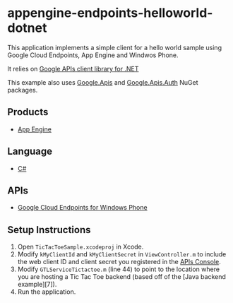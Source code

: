 appengine-endpoints-helloworld-dotnet
======================================

This application implements a simple client for a hello world sample using Google Cloud Endpoints, App Engine and Windwos Phone.

It relies on [Google APIs client library for .NET][1]

This example also uses [Google.Apis][2] and [Google.Apis.Auth][3] NuGet packages.

## Products
- [App Engine][4]

## Language
- [C#][5]

## APIs
- [Google Cloud Endpoints for Windows Phone][6]

## Setup Instructions
1. Open `TicTacToeSample.xcodeproj` in Xcode.
2. Modify `kMyClientId` and `kMyClientSecret` in `ViewController.m` to include
   the web client ID and client secret you registered in the [APIs Console][6].
3. Modify `GTLServiceTictactoe.m` (line 44) to point to the location where you
   are hosting a Tic Tac Toe backend (based off of the
   [Java backend example][7]).
4. Run the application.


[1]: https://developers.google.com/api-client-library/dotnet
[2]: http://www.nuget.org/packages/Google.Apis/
[3]: http://www.nuget.org/packages/Google.Apis.Auth/
[4]: https://developers.google.com/appengine/
[5]: http://msdn.microsoft.com/en-us/library/618ayhy6(v=vs.71).aspx
[6]: https://devsite.googleplex.com/appengine/docs/java/endpoints/consume_wp
